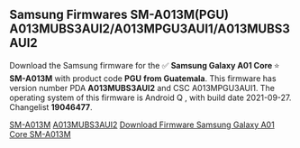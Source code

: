 <h2>Samsung Firmwares SM-A013M(PGU) A013MUBS3AUI2/A013MPGU3AUI1/A013MUBS3AUI2</h2>
Download the Samsung firmware for the ✅ <strong>Samsung Galaxy A01 Core </strong> ⭐ <strong>SM-A013M</strong> with product code <strong>PGU</strong> <strong> from Guatemala</strong>. This firmware has version number PDA <strong>A013MUBS3AUI2</strong> and CSC A013MPGU3AUI1. The operating system of this firmware is Android Q , with build date 2021-09-27. Changelist <strong>19046477</strong>.


[SM-A013M](https://samfirm.shop/samsung/model/SM-A013M)
[A013MUBS3AUI2](https://samfirm.shop/samsung/pda/A013MUBS3AUI2)
[Download Firmware Samsung Galaxy A01 Core SM-A013M](https://samfirm.shop/samsung/firmware/459982)
